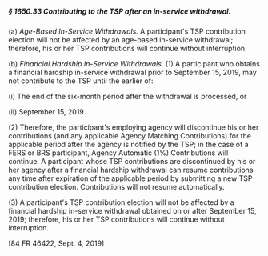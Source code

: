 ##### § 1650.33 Contributing to the TSP after an in-service withdrawal. #####

(a) *Age-Based In-Service Withdrawals.* A participant's TSP contribution election will not be affected by an age-based in-service withdrawal; therefore, his or her TSP contributions will continue without interruption.

(b) *Financial Hardship In-Service Withdrawals.* (1) A participant who obtains a financial hardship in-service withdrawal prior to September 15, 2019, may not contribute to the TSP until the earlier of:

(i) The end of the six-month period after the withdrawal is processed, or

(ii) September 15, 2019.

(2) Therefore, the participant's employing agency will discontinue his or her contributions (and any applicable Agency Matching Contributions) for the applicable period after the agency is notified by the TSP; in the case of a FERS or BRS participant, Agency Automatic (1%) Contributions will continue. A participant whose TSP contributions are discontinued by his or her agency after a financial hardship withdrawal can resume contributions any time after expiration of the applicable period by submitting a new TSP contribution election. Contributions will not resume automatically.

(3) A participant's TSP contribution election will not be affected by a financial hardship in-service withdrawal obtained on or after September 15, 2019; therefore, his or her TSP contributions will continue without interruption.

[84 FR 46422, Sept. 4, 2019]